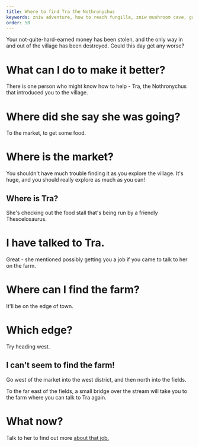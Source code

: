 ```yaml
---
title: Where to find Tra the Nothronychus
keywords: zniw adventure, how to reach fungilla, zniw mushroom cave, games with mushrooms
order: 50
---
```


Your not-quite-hard-earned money has been stolen, and the only way in and out of the village has been destroyed. Could this day get any worse?

# What can I do to make it better?
There is one person who might know how to help - Tra, the Nothronychus that introduced you to the village.

# Where did she say she was going?
To the market, to get some food.

# Where is the market?
You shouldn't have much trouble finding it as you explore the village. It's huge, and you should really explore as much as you can!

## Where is Tra?
She's checking out the food stall that's being run by a friendly Thescelosaurus.

# I have talked to Tra.
Great - she mentioned possibly getting you a job if you came to talk to her on the farm.

# Where can I find the farm?
It'll be on the edge of town.

# Which edge?
Try heading west.

## I can't seem to find the farm!
Go west of the market into the west district, and then north into the fields.

To the far east of the fields, a small bridge over the stream will take you to the farm where you can talk to Tra again.

# What now?
Talk to her to find out more [about that job.](Money/mammals.md)